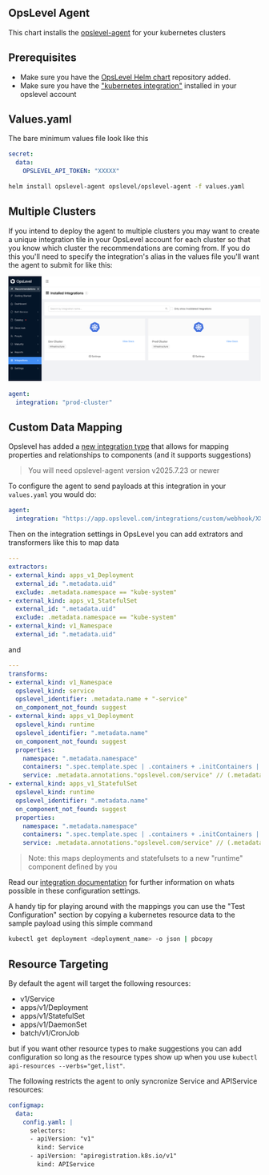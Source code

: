 OpsLevel Agent
---

This chart installs the [opslevel-agent]() for your kubernetes clusters

## Prerequisites

- Make sure you have the [OpsLevel Helm chart](https://github.com/OpsLevel/helm-charts) repository added.
- Make sure you have the ["kubernetes integration"](https://app.opslevel.com/integrations/new?name=kubernetes) installed in your opslevel account 

## Values.yaml

The bare minimum values file look like this

```yaml
secret:
  data:
    OPSLEVEL_API_TOKEN: "XXXXX"
```

```bash
helm install opslevel-agent opslevel/opslevel-agent -f values.yaml
```

## Multiple Clusters

If you intend to deploy the agent to multiple clusters you may want to create a unique 
integration tile in your OpsLevel account for each cluster so that you know which cluster the recommendations are coming from.
If you do this you'll need to specify the integration's alias in the values file you'll want the agent to submit for like this:

![integration_tile.png](integration_tile.png)

```yaml
agent:
  integration: "prod-cluster"
```

## Custom Data Mapping

Opslevel has added a [new integration type](https://docs.opslevel.com/docs/mapping-integration-data-to-custom-properties) that allows for mapping properties and relationships to components (and it supports suggestions)

> You will need opslevel-agent version v2025.7.23 or newer

To configure the agent to send payloads at this integration in your `values.yaml` you would do:

```yaml
agent:
  integration: "https://app.opslevel.com/integrations/custom/webhook/XXXXXXXXXXXXXXXXXXXXXXX"
```

Then on the integration settings in OpsLevel you can add extrators and transformers like this to map data

```yaml
---
extractors:
- external_kind: apps_v1_Deployment
  external_id: ".metadata.uid"
  exclude: .metadata.namespace == "kube-system"
- external_kind: apps_v1_StatefulSet
  external_id: ".metadata.uid"
  exclude: .metadata.namespace == "kube-system"
- external_kind: v1_Namespace
  external_id: ".metadata.uid"
```

and

```yaml
---
transforms:
- external_kind: v1_Namespace
  opslevel_kind: service
  opslevel_identifier: .metadata.name + "-service"
  on_component_not_found: suggest
- external_kind: apps_v1_Deployment
  opslevel_kind: runtime
  opslevel_identifier: ".metadata.name"
  on_component_not_found: suggest
  properties:
    namespace: ".metadata.namespace"
    containers: ".spec.template.spec | .containers + .initContainers | map(.image)"
    service: .metadata.annotations."opslevel.com/service" // (.metadata.namespace + "-service")
- external_kind: apps_v1_StatefulSet
  opslevel_kind: runtime
  opslevel_identifier: ".metadata.name"
  on_component_not_found: suggest
  properties:
    namespace: ".metadata.namespace"
    containers: ".spec.template.spec | .containers + .initContainers | map(.image)"
    service: .metadata.annotations."opslevel.com/service" // (.metadata.namespace + "-service")
```

> Note: this maps deployments and statefulsets to a new "runtime" component defined by you

Read our [integration documentation](https://docs.opslevel.com/docs/mapping-integration-data-to-custom-properties#configuration) for further information on whats possible in these configuration settings.

A handy tip for playing around with the mappings you can use the "Test Configuration" section by copying a kubernetes resource data to the sample payload using this simple command

```bash
kubectl get deployment <deployment_name> -o json | pbcopy
```

## Resource Targeting

By default the agent will target the following resources:

- v1/Service
- apps/v1/Deployment
- apps/v1/StatefulSet
- apps/v1/DaemonSet
- batch/v1/CronJob

but if you want other resource types to make suggestions you can add configuration so long as the
resource types show up when you use `kubectl api-resources --verbs="get,list"`.

The following restricts the agent to only syncronize Service and APIService resources:

```yaml
configmap:
  data:
    config.yaml: |
      selectors:
      - apiVersion: "v1"
        kind: Service
      - apiVersion: "apiregistration.k8s.io/v1"
        kind: APIService
```
